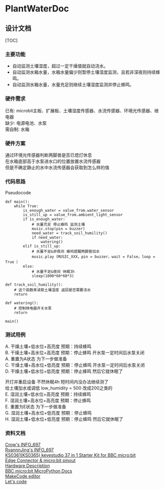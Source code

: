 # PlantWaterDoc
<!--我想涨薪跳槽当老板！！！-->
## 设计文档
[TOC]


### 主要功能
* 自动监测土壤湿度，超过一定干燥值就自动浇水。
* 自动监测水箱水量，水箱水量偏少则暂停土壤湿度监测，且若非深夜则持续蜂鸣。
* 自动监测水箱水量，水量充足则继续土壤湿度监测并停止蜂鸣。

### 硬件需求
已有: microbit主板、扩展板、土壤湿度传感器、水流传感器、环境光传感器、继电器  
缺少: 电源电池、水泵  
需自制: 水箱  

### 硬件方案
通过环境光传感器判断两脚兽是否已熄灯休息  
在水箱底部高于水泵进水口的位置放置水流传感器  
但是不确定静止的水中水流传感器会获取到怎么样的值  

### 代码思路
Pseudocode
```
def main():
	while True:
		is_enough_water = value_from.water_sensor
		is_still_up = value_from.ambient_light_sensor
		if is_enough_water:
			# 水量充足 停止蜂鸣 监测土壤
			music.stop(pin = buzzer)
			need_water = track_soil_humility()
			if need_water:
                watering()
		elif is_still_up:
			# 水量不足&非夜间 蜂鸣提醒两脚兽加水
			music.play（MUSIC_XXX，pin = buzzer，wait = False，loop = True ）
		else:
			# 水量不足&夜间 休眠3h
			sleep(1000*60*60*3)

def track_soil_humility():
	# 这个函数来读取土壤湿度 返回是否需要浇水
	return

def watering():
	# 控制继电器开关水泵
	return

main()

```

### 测试用例

A. 干燥土壤+低水位+高亮度 	预期：持续蜂鸣  
B. 干燥土壤+高水位+高亮度	预期：停止蜂鸣 开水泵一定时间后水泵关闭  
A. 重置为A状态 为下一步做准备  
C. 干燥土壤+高水位+低亮度	预期：停止蜂鸣 开水泵一定时间后水泵关闭  
D. 干燥土壤+低水位+低亮度 	预期：停止蜂鸣 然后它就休眠了  

开灯并重启设备 不然休眠4h 短时间内没办法继续测了  
给土壤加水或调低 low_humidity = 500 改成200之类的  
E. 湿润土壤+低水位+高亮度 	预期：持续蜂鸣  
F. 湿润土壤+高水位+高亮度	预期：停止蜂鸣  
E. 重置为E状态 为下一步做准备  
G. 湿润土壤+高水位+低亮度	预期：停止蜂鸣  
H. 湿润土壤+低水位+低亮度 	预期：停止蜂鸣 然后它就休眠了  


### 资料文档

[Crow's INFO_697](https://github.com/ZhangCrow/INFO_796_Faker)  
[RyannnJing's INFO_697](https://github.com/RyannnJing/INFO_697)  
[KS0361(KS0365) keyestudio 37 in 1 Starter Kit for BBC micro:bit](https://wiki.keyestudio.com/KS0361(KS0365)_keyestudio_37_in_1_Starter_Kit_for_BBC_micro:bit)  
[Edge Connector & micro:bit pinout](https://tech.microbit.org/hardware/edgeconnector/)  
[Hardware Description](https://tech.microbit.org/hardware/)  
[BBC micro:bit MicroPython Docs](https://microbit-micropython.readthedocs.io/en/latest/tutorials/hello.html)  
[MakeCode editor](https://makecode.microbit.org/#editor)  
[Let's code](https://microbit.org/code/)  


